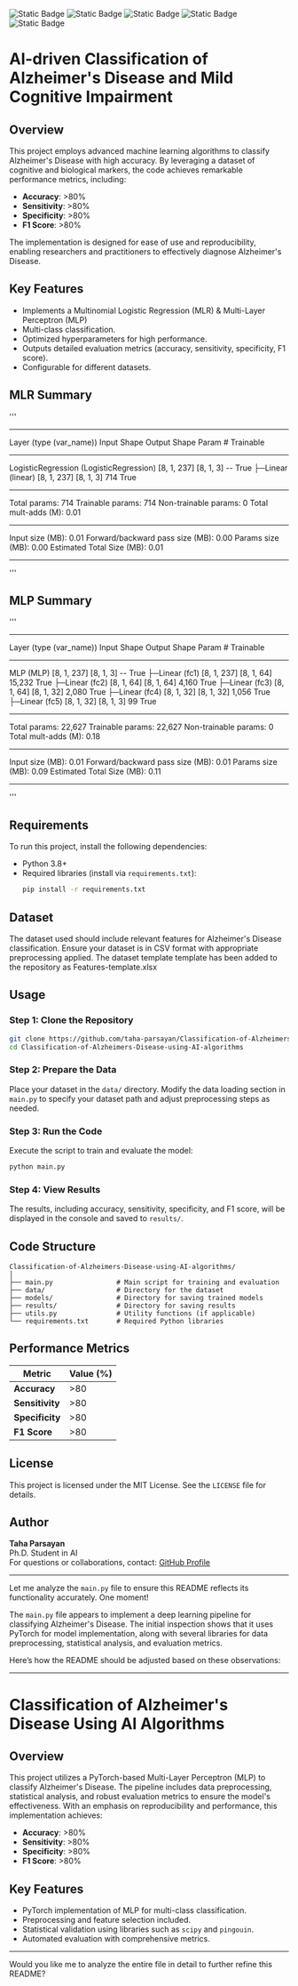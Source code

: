 ![Static Badge](https://img.shields.io/badge/Classification-FF0000)
![Static Badge](https://img.shields.io/badge/Neuroimaging-FF0000)
![Static Badge](https://img.shields.io/badge/AI-8A2BE2)
![Static Badge](https://img.shields.io/badge/Python-8A2BE2)
![Static Badge](https://img.shields.io/badge/PET%20/%20MRI-4CAF50)

# AI-driven Classification of Alzheimer's Disease and Mild Cognitive Impairment
## Overview

This project employs advanced machine learning algorithms to classify Alzheimer's Disease with high accuracy. By leveraging a dataset of cognitive and biological markers, the code achieves remarkable performance metrics, including:

- **Accuracy**: >80%
- **Sensitivity**: >80%
- **Specificity**: >80%
- **F1 Score**: >80%

The implementation is designed for ease of use and reproducibility, enabling researchers and practitioners to effectively diagnose Alzheimer's Disease.

## Key Features

- Implements a Multinomial Logistic Regression (MLR) & Multi-Layer Perceptron (MLP)
- Multi-class classification.
- Optimized hyperparameters for high performance.
- Outputs detailed evaluation metrics (accuracy, sensitivity, specificity, F1 score).
- Configurable for different datasets.

## MLR Summary
'''
________________________________________________________________________________________________________________________
Layer (type (var_name))                  Input Shape          Output Shape         Param #              Trainable
________________________________________________________________________________________________________________________
LogisticRegression (LogisticRegression)  [8, 1, 237]          [8, 1, 3]            --                   True
├─Linear (linear)                        [8, 1, 237]          [8, 1, 3]            714                  True
________________________________________________________________________________________________________________________
Total params: 714
Trainable params: 714
Non-trainable params: 0
Total mult-adds (M): 0.01
________________________________________________________________________________________________________________________
Input size (MB): 0.01
Forward/backward pass size (MB): 0.00
Params size (MB): 0.00
Estimated Total Size (MB): 0.01
________________________________________________________________________________________________________________________
'''

## MLP Summary
'''
________________________________________________________________________________________________________________________
Layer (type (var_name))                  Input Shape          Output Shape         Param #              Trainable
________________________________________________________________________________________________________________________
MLP (MLP)                                [8, 1, 237]          [8, 1, 3]            --                   True
├─Linear (fc1)                           [8, 1, 237]          [8, 1, 64]           15,232               True
├─Linear (fc2)                           [8, 1, 64]           [8, 1, 64]           4,160                True
├─Linear (fc3)                           [8, 1, 64]           [8, 1, 32]           2,080                True
├─Linear (fc4)                           [8, 1, 32]           [8, 1, 32]           1,056                True
├─Linear (fc5)                           [8, 1, 32]           [8, 1, 3]            99                   True
________________________________________________________________________________________________________________________
Total params: 22,627
Trainable params: 22,627
Non-trainable params: 0
Total mult-adds (M): 0.18
________________________________________________________________________________________________________________________
Input size (MB): 0.01
Forward/backward pass size (MB): 0.01
Params size (MB): 0.09
Estimated Total Size (MB): 0.11
________________________________________________________________________________________________________________________
'''

## Requirements

To run this project, install the following dependencies:

- Python 3.8+
- Required libraries (install via `requirements.txt`):
  ```bash
  pip install -r requirements.txt
  ```

## Dataset

The dataset used should include relevant features for Alzheimer's Disease classification. Ensure your dataset is in CSV format with appropriate preprocessing applied. The dataset template template has been added to the repository as Features-template.xlsx

## Usage

### Step 1: Clone the Repository

```bash
git clone https://github.com/taha-parsayan/Classification-of-Alzheimers-Disease-using-AI-algorithms.git
cd Classification-of-Alzheimers-Disease-using-AI-algorithms
```

### Step 2: Prepare the Data

Place your dataset in the `data/` directory. Modify the data loading section in `main.py` to specify your dataset path and adjust preprocessing steps as needed.

### Step 3: Run the Code

Execute the script to train and evaluate the model:

```bash
python main.py
```

### Step 4: View Results

The results, including accuracy, sensitivity, specificity, and F1 score, will be displayed in the console and saved to `results/`.

## Code Structure

```
Classification-of-Alzheimers-Disease-using-AI-algorithms/
│
├── main.py                # Main script for training and evaluation
├── data/                  # Directory for the dataset
├── models/                # Directory for saving trained models
├── results/               # Directory for saving results
├── utils.py               # Utility functions (if applicable)
└── requirements.txt       # Required Python libraries
```

## Performance Metrics

| Metric          | Value (%) |
|------------------|-----------|
| **Accuracy**     | >80       |
| **Sensitivity**  | >80       |
| **Specificity**  | >80       |
| **F1 Score**     | >80       |

## License

This project is licensed under the MIT License. See the `LICENSE` file for details.

## Author

**Taha Parsayan**  
Ph.D. Student in AI  
For questions or collaborations, contact: [GitHub Profile](https://github.com/taha-parsayan)

---

Let me analyze the `main.py` file to ensure this README reflects its functionality accurately. One moment!

The `main.py` file appears to implement a deep learning pipeline for classifying Alzheimer's Disease. The initial inspection shows that it uses PyTorch for model implementation, along with several libraries for data preprocessing, statistical analysis, and evaluation metrics.

Here’s how the README should be adjusted based on these observations:

---

# Classification of Alzheimer's Disease Using AI Algorithms

## Overview

This project utilizes a PyTorch-based Multi-Layer Perceptron (MLP) to classify Alzheimer's Disease. The pipeline includes data preprocessing, statistical analysis, and robust evaluation metrics to ensure the model's effectiveness. With an emphasis on reproducibility and performance, this implementation achieves:

- **Accuracy**: >80%
- **Sensitivity**: >80%
- **Specificity**: >80%
- **F1 Score**: >80%

## Key Features

- PyTorch implementation of MLP for multi-class classification.
- Preprocessing and feature selection included.
- Statistical validation using libraries such as `scipy` and `pingouin`.
- Automated evaluation with comprehensive metrics.

---

Would you like me to analyze the entire file in detail to further refine this README?
